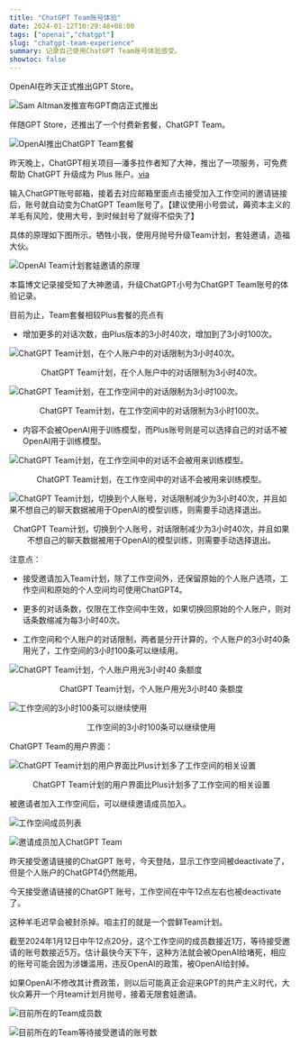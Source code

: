 ```yaml
---
title: "ChatGPT Team账号体验"
date: 2024-01-12T10:29:48+08:00
tags: ["openai","chatgpt"]
slug: "chatgpt-team-experience"
summary: 记录自己使用ChatGPT Team账号体验感受。
showtoc: false
---
```


OpenAI在昨天正式推出GPT Store。

![Sam Altman发推宣布GPT商店正式推出](https://cdn.sa.net/2024/01/12/nEm2fxCFRLJhcG1.webp)

伴随GPT Store，还推出了一个付费新套餐，ChatGPT Team。

![OpenAI推出ChatGPT Team套餐](https://cdn.sa.net/2024/01/12/sPhv5TUzwjob4ur.webp)

昨天晚上，ChatGPT相关项目—潘多拉作者知了大神，推出了一项服务，可免费帮助 ChatGPT 升级成为 Plus 账户。[via](https://ai-20240110.fakeopen.com/team)

输入ChatGPT账号邮箱，接着去对应邮箱里面点击接受加入工作空间的邀请链接后，账号就自动变为ChatGPT Team账号了。【建议使用小号尝试，薅资本主义的羊毛有风险，使用大号，到时候封号了就得不偿失了】

具体的原理如下图所示。牺牲小我，使用月抛号升级Team计划，套娃邀请，造福大伙。

![OpenAI Team计划套娃邀请的原理](https://cdn.sa.net/2024/01/12/zatyQmSJ9Au5dhx.webp)

本篇博文记录接受知了大神邀请，升级ChatGPT小号为ChatGPT Team账号的体验记录。

目前为止，Team套餐相较Plus套餐的亮点有

- 增加更多的对话次数，由Plus版本的3小时40次，增加到了3小时100次。

![ChatGPT Team计划，在个人账户中的对话限制为3小时40次。](https://cdn.sa.net/2024/01/12/2SqcB16bRxfvidO.webp)

<center class="my-4">ChatGPT Team计划，在个人账户中的对话限制为3小时40次。</center>

![ChatGPT Team计划，在工作空间中的对话限制为3小时100次。](https://cdn.sa.net/2024/01/12/b9TEe5VNjMhl41Q.webp)

<center class="my-4">ChatGPT Team计划，在工作空间中的对话限制为3小时100次。</center>

- 内容不会被OpenAI用于训练模型，而Plus账号则是可以选择自己的对话不被OpenAI用于训练模型。

![ChatGPT Team计划，在工作空间中的对话不会被用来训练模型。](https://cdn.sa.net/2024/01/12/E6yFmsixQIfKUJj.webp)

<center class="my-4">ChatGPT Team计划，在工作空间中的对话不会被用来训练模型。</center>

![ChatGPT Team计划，切换到个人账号，对话限制减少为3小时40次，并且如果不想自己的聊天数据被用于OpenAI的模型训练，则需要手动选择退出。](https://cdn.sa.net/2024/01/12/Qz25xfl8pVWYhES.webp )

<center class="my-4">ChatGPT Team计划，切换到个人账号，对话限制减少为3小时40次，并且如果不想自己的聊天数据被用于OpenAI的模型训练，则需要手动选择退出。</center>


注意点：

- 接受邀请加入Team计划，除了工作空间外，还保留原始的个人账户选项，工作空间和原始的个人空间均可使用ChatGPT4。

- 更多的对话条数，仅限在工作空间中生效，如果切换回原始的个人账户，则对话条数缩减为每3小时40次。

- 工作空间和个人账户的对话限制，两者是分开计算的，个人账户的3小时40条用光了，工作空间的3小时100条可以继续用。

![ChatGPT Team计划，个人账户用光3小时40
条额度](https://cdn.sa.net/2024/01/12/IUZN14XpriK9SDA.webp)

<center class="my-4">ChatGPT Team计划，个人账户用光3小时40
条额度</center>

![工作空间的3小时100条可以继续使用](https://cdn.sa.net/2024/01/12/GKMtkpdIe1hPWsB.webp)

<center class="my-4">工作空间的3小时100条可以继续使用</center>

ChatGPT Team的用户界面：

![ChatGPT Team计划的用户界面比Plus计划多了工作空间的相关设置](https://cdn.sa.net/2024/01/12/OV6X2B7yYxAG3jD.webp)

<center class="my-4">ChatGPT Team计划的用户界面比Plus计划多了工作空间的相关设置</center>

被邀请者加入工作空间后，可以继续邀请成员加入。

![工作空间成员列表](https://cdn.sa.net/2024/01/12/rBnt9gJljA2QkEq.webp)

![邀请成员加入ChatGPT Team](https://cdn.sa.net/2024/01/12/Ktgjfaok3BVCMNh.webp)

昨天接受邀请链接的ChatGPT 账号，今天登陆，显示工作空间被deactivate了，但是个人账户的ChatGPT4仍然能用。

今天接受邀请链接的ChatGPT 账号，工作空间在中午12点左右也被deactivate了。

这种羊毛迟早会被封杀掉。咱主打的就是一个尝鲜Team计划。

截至2024年1月12日中午12点20分，这个工作空间的成员数接近1万，等待接受邀请的账号数接近5万。估计最快今天下午，这种方法就会被OpenAI给堵死，相应的账号可能会因为涉嫌滥用，违反OpenAI的政策，被OpenAI给封掉。

如果OpenAI不修改其计费政策，则以后可能真正会迎来GPT的共产主义时代，大伙众筹开一个月team计划月抛号，接着无限套娃邀请。

![目前所在的Team成员数](https://cdn.sa.net/2024/01/12/AU3TlrpjMZE4yF2.webp)

![目前所在的Team等待接受邀请的账号数](https://cdn.sa.net/2024/01/12/LI8NgdilMpEOFHT.webp)


